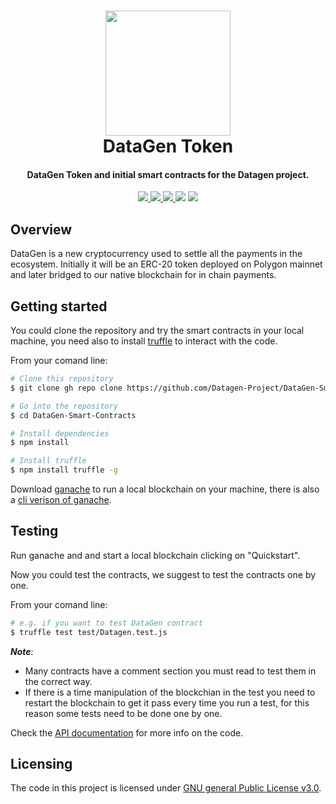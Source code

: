 <h1 align="center">
  <a href="https://www.b-datagray.com/"> 
    <img src="https://www.b-datagray.com/static/media/illustration-elements_token-logo.99d6bc5d.svg" height="200" width="200">
  </a>
  <br>
  DataGen Token
</h1>

<h4 align="center">
  DataGen Token and initial smart contracts for the Datagen project.
</h4>

<p align="center">
  <a href="https://twitter.com/b_datagray">
    <img src="https://img.shields.io/twitter/url?style=social&url=https%3A%2F%2Ftwitter.com%2Fb_datagray">
  </a>
  <a href="https://github.com/Datagen-Project/DataGen-Smart-Contracts/issues">
    <img src="https://img.shields.io/github/issues/Datagen-Project/DataGen-Smart-Contracts">  
  </a>
  <a href="https://github.com/Datagen-Project/DataGen-Smart-Contracts/network/members">
    <img src="https://img.shields.io/github/forks/Datagen-Project/DataGen-Smart-Contracts">      
  </a>
  <img src="https://img.shields.io/github/stars/Datagen-Project/DataGen-Smart-Contracts">
  <a href="https://github.com/Datagen-Project/DataGen-Smart-Contracts/blob/main/LICENSE.md">
    <img src="https://img.shields.io/github/license/Datagen-Project/DataGen-Smart-Contracts">
  </a>
</p>


##  Overview

DataGen is a new cryptocurrency used to settle all the payments in the ecosystem. Initially it will be an ERC-20 token deployed on Polygon mainnet and later bridged to our native blockchain for in chain payments.

## Getting started

You could clone the repository and try the smart contracts in your local machine, you need also to install [truffle](https://trufflesuite.com/truffle/) to interact with the code.

From your comand line:
```bash
# Clone this repository 
$ git clone gh repo clone https://github.com/Datagen-Project/DataGen-Smart-Contracts

# Go into the repository
$ cd DataGen-Smart-Contracts

# Install dependencies
$ npm install

# Install truffle 
$ npm install truffle -g
```

Download [ganache](https://trufflesuite.com/ganache/) to run a local blockchain on your machine, there is also a [cli verison of ganache](https://github.com/trufflesuite/ganache-cli-archive).

## Testing 

Run ganache and and start a local blockchain clicking on "Quickstart".

Now you could test the contracts, we suggest to test the contracts one by one.

From your comand line:

```bash
# e.g. if you want to test DataGen contract
$ truffle test test/Datagen.test.js
```
***Note***: 

- Many contracts have a comment section you must read to test them in the correct way.
- If there is a time manipulation of the blockchian in the test you need to restart the blockchain to get it pass every time you run a test, for this reason some tests need to be done one by one.

Check the [API documentation](https://github.com/Datagen-Project/DataGen-Smart-Contracts/wiki/Smart-Contracts-API) for more info on the code.

## Licensing

The code in this project is licensed under [GNU general Public License v3.0](https://github.com/Datagen-Project/DataGen-Smart-Contracts/blob/main/LICENSE.md).
